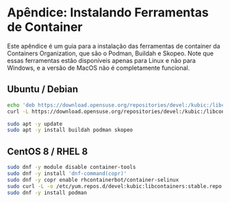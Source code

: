 # Apêndice: Instalando Ferramentas de Container
Este apêndice é um guia para a instalação das ferramentas de container da Containers Organization, que são o Podman, Buildah e Skopeo. Note que essas ferramentas estão disponíveis apenas para Linux e não para Windows, e a versão de MacOS não é completamente funcional.

## Ubuntu / Debian
```bash
echo 'deb https://download.opensuse.org/repositories/devel:/kubic:/libcontainers:/stable/Debian_10/ /' > /etc/apt/sources.list.d/devel:kubic:libcontainers:stable.list
curl -L https://download.opensuse.org/repositories/devel:/kubic:/libcontainers:/stable/Debian_10/Release.key | sudo apt-key add -

sudo apt -y update
sudo apt -y install buildah podman skopeo
```

## CentOS 8 / RHEL 8
```bash
sudo dnf -y module disable container-tools
sudo dnf -y install 'dnf-command(copr)'
sudo dnf -y copr enable rhcontainerbot/container-selinux
sudo curl -L -o /etc/yum.repos.d/devel:kubic:libcontainers:stable.repo https://download.opensuse.org/repositories/devel:/kubic:/libcontainers:/stable/CentOS_8/devel:kubic:libcontainers:stable.repo
sudo dnf -y install podman
```